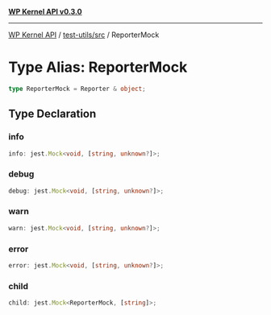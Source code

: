 [**WP Kernel API v0.3.0**](../../../README.md)

---

[WP Kernel API](../../../README.md) / [test-utils/src](../README.md) / ReporterMock

# Type Alias: ReporterMock

```ts
type ReporterMock = Reporter & object;
```

## Type Declaration

### info

```ts
info: jest.Mock<void, [string, unknown?]>;
```

### debug

```ts
debug: jest.Mock<void, [string, unknown?]>;
```

### warn

```ts
warn: jest.Mock<void, [string, unknown?]>;
```

### error

```ts
error: jest.Mock<void, [string, unknown?]>;
```

### child

```ts
child: jest.Mock<ReporterMock, [string]>;
```

